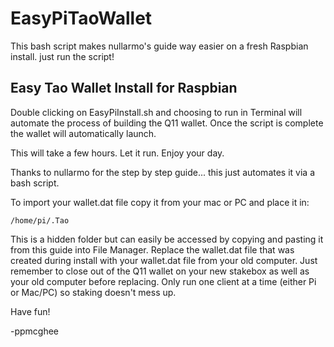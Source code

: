 # EasyPiTaoWallet
This bash script makes nullarmo's guide way easier on a fresh Raspbian install. just run the script!

Easy Tao Wallet Install for Raspbian
------------------------------------

Double clicking on EasyPiInstall.sh and choosing to run in Terminal will automate the process of building the Q11 wallet. Once the script is complete the wallet will automatically launch.

This will take a few hours. Let it run. Enjoy your day.

Thanks to nullarmo for the step by step guide... this just automates it via a bash script.

To import your wallet.dat file copy it from your mac or PC and place it in:
    
    /home/pi/.Tao

This is a hidden folder but can easily be accessed by copying and pasting it from this guide into File Manager.
Replace the wallet.dat file that was created during install with your wallet.dat file from your old computer. Just remember to close out of the Q11 wallet on your new stakebox as well as your old computer before replacing. Only run one client at a time (either Pi or Mac/PC) so staking doesn't mess up.

Have fun!

-ppmcghee
